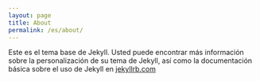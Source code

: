 ```yaml
---
layout: page
title: About
permalink: /es/about/
---
```


Este es el tema base de Jekyll. Usted puede encontrar más información sobre la personalización de su tema de Jekyll, así como la documentación básica sobre el uso de Jekyll en [jekyllrb.com](http://jekyllrb.com/)
